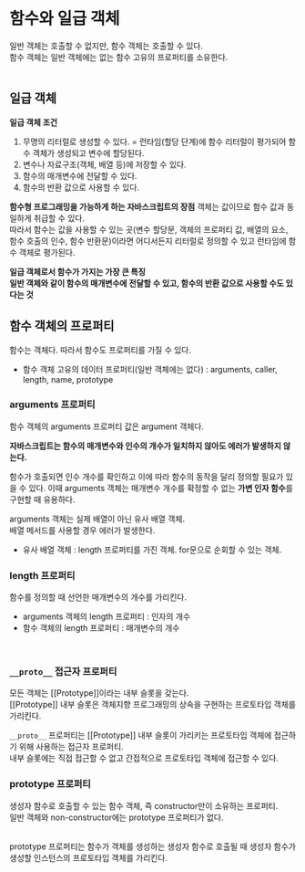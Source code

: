 # 함수와 일급 객체

일반 객체는 호출할 수 없지만, 함수 객체는 호출할 수 있다.<br>
함수 객체는 일반 객체에는 없는 함수 고유의 프로퍼티를 소유한다.<br>
<br>

## 일급 객체

**일급 객체 조건**

1. 무명의 리터럴로 생성할 수 있다. = 런타임(할당 단계)에 함수 리터럴이 평가되어 함수 객체가 생성되고 변수에 할당된다.
2. 변수나 자료구조(객체, 배열 등)에 저장할 수 있다.
3. 함수의 매개변수에 전달할 수 있다.
4. 함수의 반환 값으로 사용할 수 있다.
   <br>

**함수형 프로그래밍을 가능하게 하는 자바스크립트의 장점**
객체는 값이므로 함수 값과 동일하게 취급할 수 있다.<br>
따라서 함수는 값을 사용할 수 있는 곳(변수 할당문, 객체의 프로퍼티 값, 배열의 요소, 함수 호출의 인수, 함수 반환문)이라면 어디서든지 리터럴로 정의할 수 있고 런타임에 함수 객체로 평가된다.

**일급 객체로서 함수가 가지는 가장 큰 특징**<br>
**일반 객체와 같이 함수의 매개변수에 전달할 수 있고, 함수의 반환 값으로 사용할 수도 있다는 것**
<br>

## 함수 객체의 프로퍼티

함수는 객체다. 따라서 함수도 프로퍼티를 가질 수 있다.

- 함수 객체 고유의 데이터 프로퍼티(일반 객체에는 없다) : arguments, caller, length, name, prototype
  <br>

### arguments 프로퍼티

함수 객체의 arguments 프로퍼티 값은 argument 객체다.<br>

**자바스크립트는 함수의 매개변수와 인수의 개수가 일치하지 않아도 에러가 발생하지 않는다.**

함수가 호출되면 인수 개수를 확인하고 이에 따라 함수의 동작을 달리 정의할 필요가 있을 수 있다. 이때 arguments 객체는 매개변수 개수를 확정할 수 없는 **가변 인자 함수**를 구현할 때 유용하다.
<br>

arguments 객체는 실제 배열이 아닌 유사 배열 객체.<br>
배열 메서드를 사용할 경우 에러가 발생한다.

- 유사 배열 객체 : length 프로퍼티를 가진 객체. for문으로 순회할 수 있는 객체.
  <br>

### length 프로퍼티

함수를 정의할 때 선언한 매개변수의 개수를 가리킨다.
<br>

- arguments 객체의 length 프로퍼티 : 인자의 개수
- 함수 객체의 length 프로퍼티 : 매개변수의 개수

<br>

### `__proto__` 접근자 프로퍼티

모든 객체는 [[Prototype]]이라는 내부 슬롯을 갖는다.<br>
[[Prototype]] 내부 슬롯은 객체지향 프로그래밍의 상속을 구현하는 프로토타입 객체를 가리킨다.<br>

`__proto__` 프로퍼티는 [[Prototype]] 내부 슬롯이 가리키는 프로토타입 객체에 접근하기 위해 사용하는 접근자 프로퍼티.<br>
내부 슬롯에는 직접 접근할 수 없고 간접적으로 프로토타입 객체에 접근할 수 있다.
<br>

### prototype 프로퍼티

생성자 함수로 호출할 수 있는 함수 객체, 즉 constructor만이 소유하는 프로퍼티.<br>
일반 객체와 non-constructor에는 prototype 프로퍼티가 없다.<br>
<br>

prototype 프로퍼티는 함수가 객체를 생성하는 생성자 함수로 호출될 때 생성자 함수가 생성할 인스턴스의 프로토타입 객체를 가리킨다.<br>
